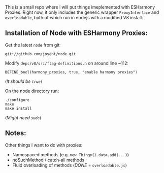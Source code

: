 
This is a small repo where I will put things imeplemented with ESHarmony Proxies. Right now, it only includes the generic wrapper `ProxyInterface` and `overloadable`, both of which run in nodejs with a modified V8 install.

## Installation of Node with ESHarmony Proxies:

Get the latest `node` from git:

    git://github.com/joyent/node.git

Modify `deps/v8/src/flag-definitions.h` on around line ~112:

    DEFINE_bool(harmony_proxies, true, "enable harmony proxies")

(*It should be `true`*)

On the node directory run:

    ./configure
    make
    make install

(*Might need `sudo`*)

## Notes:

Other things I want to do with proxies:

 - Namespaced methods (e.g. `new Thingy().data.add(...)`)
 - noSuchMethod / catch-all methods
 - Fluid overloading of methods (*DONE* = `overloadable.js`)
